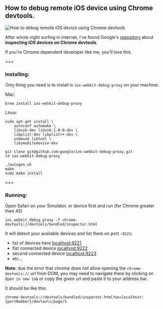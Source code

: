 ## How to debug remote iOS device using Chrome devtools.

![How to debug remote iOS device using Chrome devtools](http://f.cl.ly/items/200p1d3H340B1Y3q2W3Z/Image%202015-09-18%20at%207.55.31%20AM.png)

After whole night surfing in internet, I've found Google's
[repository](https://github.com/google/ios-webkit-debug-proxy) about **inspecting
iOS devices on Chrome devtools**.

If you're Chrome dependent developer like me, you'll love this.

===

### Installing:

Only thing you need is to install is `ios-webkit-debug-proxy` on your machine:

Mac:

    brew install ios-webkit-debug-proxy

Linux:

    sudo apt-get install \
        autoconf automake \
        libusb-dev libusb-1.0-0-dev \
        libplist-dev libplist++-dev \
        usbmuxd libtool \
        libimobiledevice-dev

    git clone git@github.com:google/ios-webkit-debug-proxy.git
    cd ios-webkit-debug-proxy

    ./autogen.sh
    make
    sudo make install

===

### Running:

Open Safari on your Simulator, or device first and run (for Chrome greater
then 45)

    ios_webkit_debug_proxy -f chrome-devtools://devtools/bundled/inspector.html

It will detect your available devices and list them on port `:9221`:

- list of devices here [localhost:9221](http://localhost:9221)
- fist connected device [localhost:9222](http://localhost:9222)
- second connected device [localhost:9223](http://localhost:9223)
- etc...

**Note:**
due the error that chrome does not allow opening the `chrome-devtools://` url
from DOM, you may need to navigate there by clicking on `Open in new tab` or
copy the given url and paste it to your address bar.

It should be like this:

    chrome-devtools://devtools/bundled/inspector.html?ws=localhost:{portNumber}/devtools/page/1
